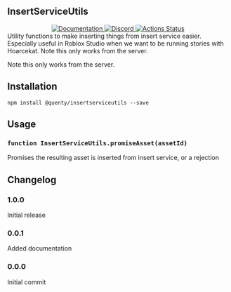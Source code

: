 ## InsertServiceUtils
<div align="center">
  <a href="http://quenty.github.io/api/">
    <img src="https://img.shields.io/badge/docs-website-green.svg" alt="Documentation" />
  </a>
  <a href="https://discord.gg/mhtGUS8">
    <img src="https://img.shields.io/badge/discord-nevermore-blue.svg" alt="Discord" />
  </a>
  <a href="https://github.com/Quenty/NevermoreEngine/actions">
    <img src="https://github.com/Quenty/NevermoreEngine/workflows/lint/badge.svg" alt="Actions Status" />
  </a>
</div>
Utility functions to make inserting things from insert service easier. Especially useful in Roblox Studio when we want to be running stories with Hoarcekat. Note this only works from the server.

Note this only works from the server.

## Installation
```
npm install @quenty/insertserviceutils --save
```

## Usage

### `function InsertServiceUtils.promiseAsset(assetId)`
Promises the resulting asset is inserted from insert service, or a rejection

## Changelog

### 1.0.0
Initial release

### 0.0.1
Added documentation

### 0.0.0
Initial commit
